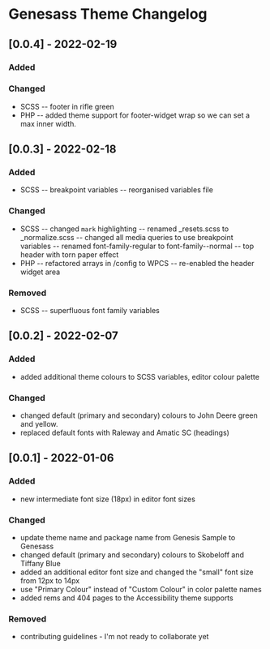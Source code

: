 # Genesass Theme Changelog

## [0.0.4] - 2022-02-19
### Added
### Changed
- SCSS
-- footer in rifle green
- PHP
-- added theme support for footer-widget wrap so we can set a max inner width.

## [0.0.3] - 2022-02-18
### Added
- SCSS
-- breakpoint variables
-- reorganised variables file

### Changed
- SCSS
-- changed `mark` highlighting
-- renamed _resets.scss to _normalize.scss
-- changed all media queries to use breakpoint variables
-- renamed font-family-regular to font-family--normal
-- top header with torn paper effect
- PHP
-- refactored arrays in /config to WPCS
-- re-enabled the header widget area

### Removed
- SCSS
-- superfluous font family variables

## [0.0.2] - 2022-02-07
### Added
- added additional theme colours to SCSS variables, editor colour palette

### Changed
- changed default (primary and secondary) colours to John Deere green and yellow.
- replaced default fonts with Raleway and Amatic SC (headings)

## [0.0.1] - 2022-01-06

### Added
- new intermediate font size (18px) in editor font sizes

### Changed
- update theme name and package name from Genesis Sample to Genesass
- changed default (primary and secondary) colours to Skobeloff and Tiffany Blue
- added an additional editor font size and changed the "small" font size from 12px to 14px
- use "Primary Colour" instead of "Custom Colour" in color palette names
- added rems and 404 pages to the Accessibility theme supports

### Removed
- contributing guidelines - I'm not ready to collaborate yet



